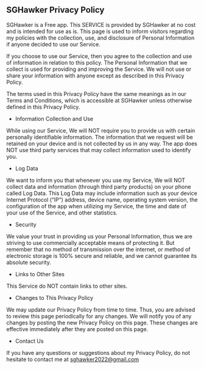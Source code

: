 ## SGHawker Privacy Policy

SGHawker is a Free app. This SERVICE is provided by SGHawker at no cost and is intended for use as is.
This page is used to inform visitors regarding my policies with the collection, use, and disclosure of Personal Information if anyone decided to use our Service.

If you choose to use our Service, then you agree to the collection and use of information in relation to this policy. The Personal Information that we collect is used for providing and improving the Service. We will not use or share your information with anyone except as described in this Privacy Policy.

The terms used in this Privacy Policy have the same meanings as in our Terms and Conditions, which is accessible at SGHawker unless otherwise defined in this Privacy Policy.

* Information Collection and Use

While using our Service, We will NOT require you to provide us with certain personally identifiable information. The information that we request will be retained on your device and is not collected by us in any way.
The app does NOT use third party services that may collect information used to identify you.

* Log Data

We want to inform you that whenever you use my Service,  We will NOT collect data and information (through third party products) on your phone called Log Data. This Log Data may include information such as your device Internet Protocol (“IP”) address, device name, operating system version, the configuration of the app when utilizing my Service, the time and date of your use of the Service, and other statistics.

* Security

We value your trust in providing us your Personal Information, thus we are striving to use commercially acceptable means of protecting it. But remember that no method of transmission over the internet, or method of electronic storage is 100% secure and reliable, and we cannot guarantee its absolute security.

* Links to Other Sites

This Service do NOT contain links to other sites. 

* Changes to This Privacy Policy

We may update our Privacy Policy from time to time. Thus, you are advised to review this page periodically for any changes. We will notify you of any changes by posting the new Privacy Policy on this page. These changes are effective immediately after they are posted on this page.

* Contact Us

If you have any questions or suggestions about my Privacy Policy, do not hesitate to contact me at sghawker2022@gmail.com